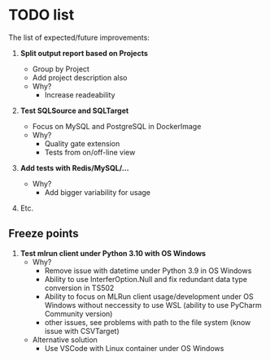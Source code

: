 # TODO list

The list of expected/future improvements:

 1. **Split output report based on Projects**
    - Group by Project
    - Add project description also
    - Why?
      - Increase readeability
     
 2. **Test SQLSource and SQLTarget**
    - Focus on MySQL and PostgreSQL in DockerImage
    - Why?
      - Quality gate extension
      - Tests from on/off-line view

 3. **Add tests with Redis/MySQL/...**
    - Why?
      - Add bigger variability for usage

 4. Etc.

## Freeze points

 1. **Test mlrun client under Python 3.10 with OS Windows**
    - Why?
      - Remove issue with datetime under Python 3.9 in OS Windows
      - Ability to use InterferOption.Null and fix redundant data type conversion in TS502
      - Ability to focus on MLRun client usage/development under OS Windows without
      neccessity to use WSL (ability to use PyCharm Community version)
      - other issues, see problems with path to the file system (know issue with CSVTarget)
    - Alternative solution
      - Use VSCode with Linux container under OS Windows